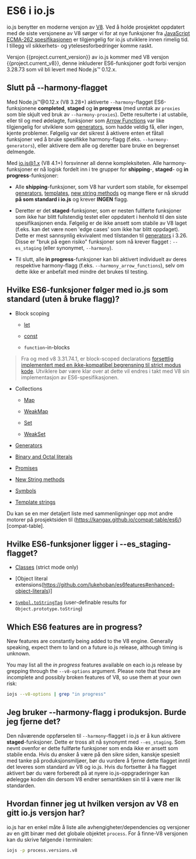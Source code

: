 # ES6 i io.js

io.js benytter en moderne versjon av [V8](https://code.google.com/p/v8/).  Ved
å holde prosjektet oppdatert med de siste versjonene av V8 sørger vi for at nye
funksjoner fra [JavaScript ECMA-262
spesifikasjonen](http://www.ecma-international.org/publications/standards/Ecma-262.htm)
er tilgjengelig for io.js utviklere innen rimelig tid. I tillegg vil
sikkerhets- og ytelesesforbedringer komme raskt.

Versjon {{project.current_version}} av io.js kommer med V8 versjon {{project.current_v8}}, denne inkluderer
ES6-funksjoner godt forbi versjon 3.28.73 som vil bli levert med Node.js™
0.12.x.

## Slutt på --harmony-flagget

Med Node.js™@0.12.x (V8 3.28+) aktiverte  `--harmony`-flagget ES6-funksjonene
**completed**, **staged** og **in progress** (med unntak av `proxies` som ble
skjult ved bruk av `--harmony-proxies`). Dette resulterte i at ustabile, eller
til og med ødelagte, funksjoner som [Arrow
Functions](https://developer.mozilla.org/en-US/docs/Web/JavaScript/Reference/Functions/Arrow_functions)
var like tilgjengelig for utviklere som
[generators](https://developer.mozilla.org/en-US/docs/Web/JavaScript/Reference/Statements/function*),
som hadde veldig få, eller ingen, kjente problemer. Følgelig var det sikrest å
aktivere enten et fåtall funksjoner ved å bruke spesifikke harmony-flagg
(f.eks.  `--harmony-generators`), eller aktivere dem alle og deretter bare
bruke en begrenset delmengde.

Med io.js@1.x (V8 4.1+) forsvinner all denne kompleksiteten. Alle harmony-funksjoner
er nå logisk fordelt inn i tre grupper for **shipping**-, **staged**- og **in
progress**-funksjoner:

 * Alle **shipping**-funksjoner, som V8 har vurdert som stabile, for eksempel
[generators](https://developer.mozilla.org/en-US/docs/Web/JavaScript/Reference/Statements/function*),
[templates](https://developer.mozilla.org/en-US/docs/Web/JavaScript/Reference/template_strings),
[new string methods](https://developer.mozilla.org/en-US/docs/Web/JavaScript/New_in_JavaScript/ECMAScript_6_support_in_Mozilla#Additions_to_the_String_object)
og mange flere er nå skrudd **på som standard i io.js** og krever  **INGEN**
flagg.

 * Deretter er det **staged**-funksjoner, som er nesten fullførte funksjoner
som ikke har blitt fullstendig testet eller oppdatert i henhold til den siste
spesifikasjonen enda. Følgelig er de ikke ansett som stabile av V8 laget
(f.eks. kan det være noen 'edge cases' som ikke har blitt oppdaget). Dette er
mest sannsynlig ekvivalent med tilstanden til
[generators](https://developer.mozilla.org/en-US/docs/Web/JavaScript/Reference/Statements/function*)
i 3.26. Disse er "bruk på egen risiko" funksjoner som nå krever flagget :
`--es_staging` (eller synonymet, `--harmony`).

 * Til slutt, alle **in progress**-funksjoner kan bli aktivert individuelt av
deres respektive harmony-flagg (f.eks. `--harmony_arrow_functions`), selv om
dette ikke er anbefalt med mindre det brukes til testing.

## Hvilke ES6-funksjoner følger med io.js som standard (uten å bruke flagg)?

 * Block scoping

   * [let](https://developer.mozilla.org/en-US/docs/Web/JavaScript/Reference/Statements/let)

   * [const](https://developer.mozilla.org/en-US/docs/Web/JavaScript/Reference/Statements/const)

   * `function`-in-blocks

> Fra og med v8 3.31.74.1, er block-scoped declarations [forsettlig implementert
> med en ikke-kompatibel begrensning til strict modus
> kode](https://groups.google.com/forum/#!topic/v8-users/3UXNCkAU8Es).
> Utviklere bør være klar over at dette vil endres i takt med V8 sin
> implementasjon av ES6-spesifikasjonen.

 * Collections

   * [Map](https://developer.mozilla.org/en-US/docs/Web/JavaScript/Reference/Global_Objects/Map)

   * [WeakMap](https://developer.mozilla.org/en-US/docs/Web/JavaScript/Reference/Global_Objects/WeakMap)

   * [Set](https://developer.mozilla.org/en-US/docs/Web/JavaScript/Reference/Global_Objects/Set)

   * [WeakSet](https://developer.mozilla.org/en-US/docs/Web/JavaScript/Reference/Global_Objects/WeakSet)

 * [Generators](https://developer.mozilla.org/en-US/docs/Web/JavaScript/Reference/Statements/function*)

 * [Binary and Octal literals](https://developer.mozilla.org/en-US/docs/Web/JavaScript/Reference/Lexical_grammar#Numeric_literals)

 * [Promises](https://developer.mozilla.org/en-US/docs/Web/JavaScript/Reference/Global_Objects/Promise)

 * [New String methods](https://developer.mozilla.org/en-US/docs/Web/JavaScript/New_in_JavaScript/ECMAScript_6_support_in_Mozilla#Additions_to_the_String_object)

 * [Symbols](https://developer.mozilla.org/en-US/docs/Web/JavaScript/Reference/Global_Objects/Symbol)

 * [Template strings](https://developer.mozilla.org/en-US/docs/Web/JavaScript/Reference/template_strings)

Du kan se en mer detaljert liste med sammenligninger opp mot andre motorer på
prosjektsiden til (https://kangax.github.io/compat-table/es6/)[compat-table].

## Hvilke ES6-funksjoner ligger i --es_staging-flagget?

 * [Classes](https://github.com/lukehoban/es6features#classes) (strict mode only)

 * [Object literal extensions(https://github.com/lukehoban/es6features#enhanced-object-literals)]

 * [`Symbol.toStringTag`](https://developer.mozilla.org/en-US/docs/Web/JavaScript/Reference/Global_Objects/Symbol) (user-definable results for `Object.prototype.toString`)

## Which ES6 features are in progress?

New features are constantly being added to the V8 engine. Generally speaking, expect them to land on a future io.js release, although timing is unknown.

You may list all the *in progress* features available on each io.js release by grepping through the `--v8-options` argument. Please note that these are incomplete and possibly broken features of V8, so use them at your own risk:

```sh
iojs --v8-options | grep "in progress"
```

## Jeg bruker --harmony-flagg i produksjon. Burde jeg fjerne det?

Den nåværende oppførselen til `--harmony`-flagget i io.js er å kun aktivere
**staged**-funksjoner. Dette er tross alt nå synonymt med `--es_staging`.  Som
nevnt ovenfor er dette fullførte funksjoner som enda ikke er ansett som stabile
enda. Hvis du ønsker å være på den sikre siden, kanskje spesielt med tanke på
produksjonsmiljøer, bør du vurdere å fjerne dette flagget inntil det leveres
som standard av V8 og io.js. Hvis du fortsetter å ha flagget aktivert bør du
være forberedt på at nyere io.js-oppgraderinger kan ødelegge koden din dersom
V8 endrer semantikken sin til å være mer lik standarden.

## Hvordan finner jeg ut hvilken versjon av V8 en gitt io.js versjon har?

io.js har en enkel måte å liste alle avhengigheter/dependencies og versjoner av
en gitt binær med det globale objektet `process`. For å finne-V8 versjonen kan
du skrive følgende i terminalen:

```sh
iojs -p process.versions.v8
```
